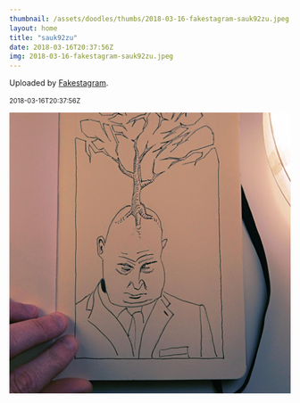 ```yaml
---
thumbnail: /assets/doodles/thumbs/2018-03-16-fakestagram-sauk92zu.jpeg
layout: home
title: "sauk92zu"
date: 2018-03-16T20:37:56Z
img: 2018-03-16-fakestagram-sauk92zu.jpeg
---
```


Uploaded by [Fakestagram](https://github.com/opyate/fakestagram).

<small>2018-03-16T20:37:56Z</small>

![Uploaded by Fakestagram](/assets/doodles/original/2018-03-16-fakestagram-sauk92zu.jpeg)

